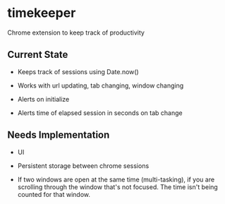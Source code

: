 # timekeeper
Chrome extension to keep track of productivity


## Current State
- Keeps track of sessions using Date.now()
- Works with url updating, tab changing, window changing

- Alerts on initialize

- Alerts time of elapsed session in seconds on tab change

## Needs Implementation

- UI

- Persistent storage between chrome sessions

- If two windows are open at the same time (multi-tasking), if you are  
  scrolling through the window that's not focused. The time isn't being
  counted for that window.
